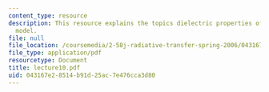 ```yaml
---
content_type: resource
description: This resource explains the topics dielectric properties of solid, Drude
  model.
file: null
file_location: /coursemedia/2-58j-radiative-transfer-spring-2006/043167e28514b91d25ac7e476cca3d80_lecture10.pdf
file_type: application/pdf
resourcetype: Document
title: lecture10.pdf
uid: 043167e2-8514-b91d-25ac-7e476cca3d80
---
```

